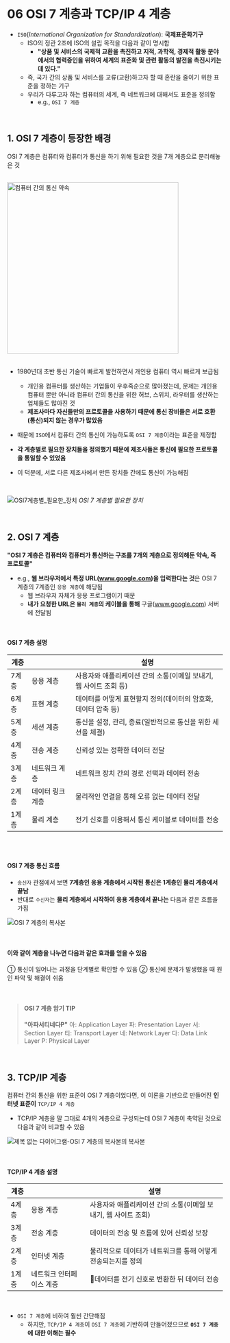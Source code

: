 # 06 OSI 7 계층과 TCP/IP 4 계층

- `ISO`(_International Organization for Standardization_): **국제표준화기구**
  - ISO의 정관 2조에 ISO의 설립 목적을 다음과 같이 명시함
    - **"상품 및 서비스의 국제적 교환을 촉진하고 지적, 과학적, 경제적 활동 분야에서의 협력증인을 위하여 세계의 표준화 및 관련 활동의 발전을 촉진시키는 데 있다."**
  - 즉, 국가 간의 상품 및 서비스를 교류(교환)하고자 할 때 혼란을 줄이기 위한 표준을 정하는 기구
  - 우리가 다루고자 하는 컴퓨터의 세계, 즉 네트워크에 대해서도 표준을 정의함
    - e.g., `OSI 7 계층`

<br>

## 1. OSI 7 계층이 등장한 배경

OSI 7 계층은 컴퓨터와 컴퓨터가 통신을 하기 위해 필요한 것을 7개 계층으로 분리해놓은 것

<br>

 <img width="400" alt="컴퓨터 간의 통신 약속" src="https://github.com/lbo728/ByungStudy/assets/72309817/db129756-852f-4514-8317-0282b19869f7">

 <br>
 <br>

- 1980년대 초반 통신 기술이 빠르게 발전하면서 개인용 컴퓨터 역시 빠르게 보급됨
  - 개인용 컴퓨터를 생산하는 기업들이 우후죽순으로 많아졌는데, 문제는 개인용 컴퓨터 뿐만 아니라 컴퓨터 간의 통신을 위한 허브, 스위치, 라우터를 생산하는 업체들도 많아진 것
  - **제조사마다 자신들만의 프로토콜을 사용하기 때문에 통신 장비들은 서로 호환(통신)되지 않는 경우가 많았음**
- 때문에 `ISO`에서 컴퓨터 간의 통신이 가능하도록 `OSI 7 계층`이라는 표준을 제정함
- **각 계층별로 필요한 장치들을 정의했기 때문에 제조사들은 통신에 필요한 프로토콜을 통일할 수 있었음**

- 이 덕분에, 서로 다른 제조사에서 만든 장치들 간에도 통신이 가능해짐

<br>

![OSI7계층별_필요한_장치](https://github.com/lbo728/ByungStudy/assets/72309817/b2046324-77fc-442a-bf47-547d970feceb)
_OSI 7 계층별 필요한 장치_

<br>

## 2. OSI 7 계층

**"OSI 7 계층은 컴퓨터와 컴퓨터가 통신하는 구조를 7개의 계층으로 정의해둔 약속, 즉 프로토콜"**

- e.g., **웹 브라우저에서 특정 URL(www.google.com)을 입력한다는 것**은 OSI 7 계층의 7계층인 `응용 계층`에 해당됨
  - 웹 브라우저 자체가 응용 프로그램이기 때문
  - **내가 요청한 URL은 `물리 계층`의 케이블을 통해** 구글(www.google.com) 서버에 전달됨

<br>

#### OSI 7 계층 설명

| 계층  |                  | 설명                                                              |
| ----- | ---------------- | ----------------------------------------------------------------- |
| 7계층 | 응용 계층        | 사용자와 애플리케이션 간의 소통(이메일 보내기, 웹 사이트 조회 등) |
| 6계층 | 표현 계층        | 데이터를 어떻게 표현할지 정의(데이터의 암호화, 데이터 압축 등)    |
| 5계층 | 세션 계층        | 통신을 설정, 관리, 종료(일반적으로 통신을 위한 세션을 체결)       |
| 4계층 | 전송 계층        | 신뢰성 있는 정확한 데이터 전달                                    |
| 3계층 | 네트워크 계층    | 네트워크 장치 간의 경로 선택과 데이터 전송                        |
| 2계층 | 데이터 링크 계층 | 물리적인 연결을 통해 오류 없는 데이터 전달                        |
| 1계층 | 물리 계층        | 전기 신호를 이용해서 통신 케이블로 데이터를 전송                  |

<br>

<br>

#### OSI 7 계층 통신 흐름

- `송신자` 관점에서 보면 **7계층인 응용 계층에서 시작된 통신은 1계층인 물리 계층에서 끝남**
- 반대로 `수신자`는 **물리 계층에서 시작하여 응용 계층에서 끝나는** 다음과 같은 흐름을 가짐

![OSI 7 계층의 복사본](https://github.com/lbo728/ByungStudy/assets/72309817/c450a7b2-7083-47ab-a230-178984a6593d)

<br>

#### 이와 같이 계층을 나누면 다음과 같은 효과를 얻을 수 있음

① 통신이 일어나는 과정을 단계별로 확인할 수 있음
② 통신에 문제가 발생했을 때 원인 파악 및 해결이 쉬움

<br>

> #### OSI 7 계층 암기 TIP
>
> **"아파서티네다P"**
> 아: Application Layer
> 파: Presentation Layer
> 서: Section Layer
> 티: Transport Layer
> 네: Network Layer
> 다: Data Link Layer
> P: Physical Layer

<br>

## 3. TCP/IP 계층

컴퓨터 간의 통신을 위한 표준이 OSI 7 계층이었다면, 이 이론을 기반으로 만들어진 **인터넷 표준이** `TCP/IP 4 계층`

- TCP/IP 계층을 말 그대로 4개의 계층으로 구성되는데 OSI 7 계층이 축약된 것으로 다음과 같이 비교할 수 있음

![제목 없는 다이어그램-OSI 7 계층의 복사본의 복사본](https://github.com/lbo728/ByungStudy/assets/72309817/7c86acb0-5fb7-48f8-83e9-2a27bebf6b94)

<br>

#### TCP/IP 4 계층 설명

| 계층  |                          | 설명                                                           |
| ----- | ------------------------ | -------------------------------------------------------------- |
| 4계층 | 응용 계층                | 사용자와 애플리케이션 간의 소통(이메일 보내기, 웹 사이트 조회) |
| 3계층 | 전송 계층                | 데이터의 전송 및 흐름에 있어 신뢰성 보장                       |
| 2계층 | 인터넷 계층              | 물리적으로 데이터가 네트워크를 통해 어떻게 전송되는지를 정의   |
| 1계층 | 네트워크 인터페이스 계층 | 데이터를 전기 신호로 변환한 뒤 데이터 전송                     |

<br>

- `OSI 7 계층`에 비하여 훨씬 간단해짐
  - 하지만, `TCP/IP 4 계층`이 `OSI 7 계층`에 기반하여 만들어졌으므로 **`OSI 7 계층`에 대한 이해는 필수**
